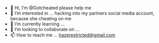 - 👋 Hi, I’m @Gotcheated please help me
- 👀 I’m interested in ... hacking into my partners social media account, because she cheating on me
- 🌱 I’m currently learning ...
- 💞️ I’m looking to collaborate on ...
- 📫 How to reach me ... hazerestricted@gmail.com

<!---
Gotcheated/Gotcheated is a ✨ special ✨ repository because its `README.md` (this file) appears on your GitHub profile.
You can click the Preview link to take a look at your changes.
--->
